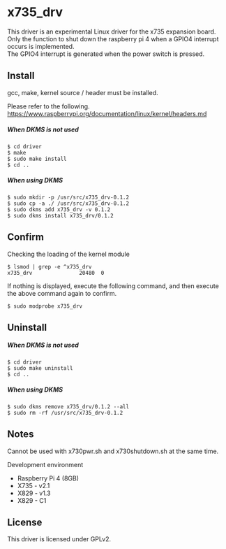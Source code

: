 # x735_drv

This driver is an experimental Linux driver for the x735 expansion board.  
Only the function to shut down the raspberry pi 4 when a GPIO4 interrupt occurs is implemented.  
The GPIO4 interrupt is generated when the power switch is pressed.

## Install

gcc, make, kernel source / header must be installed.  

Please refer to the following.  
https://www.raspberrypi.org/documentation/linux/kernel/headers.md

##### When DKMS is not used

```shell
$ cd driver
$ make
$ sudo make install
$ cd ..
```

##### When using DKMS

```shell
$ sudo mkdir -p /usr/src/x735_drv-0.1.2
$ sudo cp -a ./ /usr/src/x735_drv-0.1.2
$ sudo dkms add x735_drv -v 0.1.2
$ sudo dkms install x735_drv/0.1.2
```

## Confirm

Checking the loading of the kernel module

```
$ lsmod | grep -e ^x735_drv
x735_drv               20480  0
```

If nothing is displayed, execute the following command, and then execute the above command again to confirm.

```shell
$ sudo modprobe x735_drv
```

## Uninstall

##### When DKMS is not used

```shell
$ cd driver
$ sudo make uninstall
$ cd ..
```

##### When using DKMS

```shell
$ sudo dkms remove x735_drv/0.1.2 --all
$ sudo rm -rf /usr/src/x735_drv-0.1.2
```

## Notes

Cannot be used with x730pwr.sh and x730shutdown.sh at the same time.

Development environment
- Raspberry Pi 4 (8GB)
- X735 - v2.1
- X829 - v1.3
- X829 - C1

## License

This driver is licensed under GPLv2.


